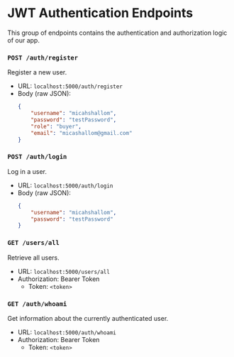 # JWT Authentication Endpoints

This group of endpoints contains the authentication and authorization logic of our app.

### `POST /auth/register`

Register a new user.

- URL: `localhost:5000/auth/register`
- Body (raw JSON):
    ```json
    {
        "username": "micahshallom",
        "password": "testPassword",
        "role": "buyer",
        "email": "micashallom@gmail.com"
    }
    ```

### `POST /auth/login`

Log in a user.

- URL: `localhost:5000/auth/login`
- Body (raw JSON):
    ```json
    {
        "username": "micahshallom",
        "password": "testPassword"
    }
    ```

### `GET /users/all`

Retrieve all users.

- URL: `localhost:5000/users/all`
- Authorization: Bearer Token
    - Token: `<token>`

### `GET /auth/whoami`

Get information about the currently authenticated user.

- URL: `localhost:5000/auth/whoami`
- Authorization: Bearer Token
    - Token: `<token>`
